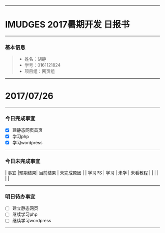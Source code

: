 -------
# IMUDGES 2017暑期开发 日报书
-------


### 基本信息
> * 姓名：胡静
> * 学号：0161121824
> * 项目组：网页组

-------


# 2017/07/26

-------

### 今日完成事宜
- [x]  建静态网页首页
- [x]  学习php
- [x]  学习wordpress

-----
### 今日未完成事宜


| 事宜     |预期结果| 当前结果  | 未完成原因   | 
| 学习PS  | 学习  | 未学 |  未看教程  |
|    |   |   |   |


------
### 明日待办事宜
- [ ] 建立静态网页
- [ ] 继续学习php
- [ ] 继续学习wordpress
-------
